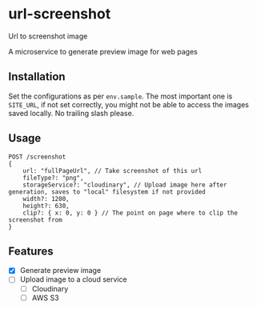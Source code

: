 # url-screenshot
Url to screenshot image

A microservice to generate preview image for web pages

## Installation

Set the configurations as per `env.sample`.
The most important one is `SITE_URL`, if not set correctly, you might not be able to access the images saved locally. No trailing slash please.

## Usage

```
POST /screenshot
{
    url: "fullPageUrl", // Take screenshot of this url
    fileType?: "png",
    storageService?: "cloudinary", // Upload image here after generation, saves to "local" filesystem if not provided
    width?: 1200, 
    height?: 630,
    clip?: { x: 0, y: 0 } // The point on page where to clip the screenshot from
}
```

## Features

- [x] Generate preview image
- [ ] Upload image to a cloud service
    - [ ] Cloudinary
    - [ ] AWS S3